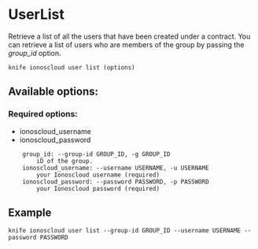 # UserList

Retrieve a list of all the users that have been created under a contract. You can retrieve a list of users who are members of the group by passing the *group_id* option.

```text
knife ionoscloud user list (options)
```

## Available options:

### Required options:

* ionoscloud_username
* ionoscloud_password

```text
    group_id: --group-id GROUP_ID, -g GROUP_ID
        iD of the group.
    ionoscloud_username: --username USERNAME, -u USERNAME
        your Ionoscloud username (required)
    ionoscloud_password: --password PASSWORD, -p PASSWORD
        your Ionoscloud password (required)
```

## Example

```text
knife ionoscloud user list --group-id GROUP_ID --username USERNAME --password PASSWORD
```
